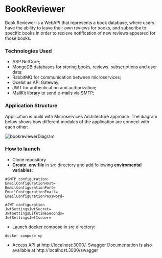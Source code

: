 # BookReviewer

Book Reviewer is a WebAPI that represents a book database,  where users have the ability to leave their own reviews for books, and subscribe to specific books in order to recieve notification of new reviews appeared for those books.

### Technologies Used
- ASP.NetCore;
- MongoDB databases for storing books, reviews, subscriptions and user data;
- RabbitMQ for communication between microservices;
- Ocelot as API Gateway;
- JWT for authentication and authorization;
- MailKit library to send e-mails via SMTP;

### Application Structure

Application is build with Microservices Architecture approach. The diagram below shows how different modules of the application are connect with each other:

![bookreviewerDiagram](https://github.com/alshuriga/book-reviewer/assets/8162224/f81ad061-035d-4727-b2fb-50d31f0a1f07)

### How to launch

-  Clone repository
-  **Create .env file** in *src* directory and add following **enviromental variables**:

```
#SMTP configuration:
EmailConfigurationHost=
EmailConfigurationPort=
EmailConfigurationEmail=
EmailConfigurationPassword=

#JWT configuration
JwtSettingsJwtSecret=
JwtSettingsLifetimeSeconds=
JwtSettingsJwtIssuer=
```

-  Launch docker compose in *src* directory:

```
docker compose up
```

-  Access API at http://localhost:3000/. Swagger Documentation is also available at http://localhost:3000/swagger